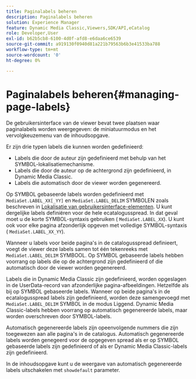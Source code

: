 ```yaml
---
title: Paginalabels beheren
description: Paginalabels beheren
solution: Experience Manager
feature: Dynamic Media Classic,Viewers,SDK/API,eCatalog
role: Developer,User
exl-id: b62b5cb8-6100-4d0f-afd8-e6daa6ce6539
source-git-commit: a919130f0940d81a221b79563b6b3e41533ba788
workflow-type: tm+mt
source-wordcount: '0'
ht-degree: 0%

---
```


# Paginalabels beheren{#managing-page-labels}

De gebruikersinterface van de viewer bevat twee plaatsen waar paginalabels worden weergegeven: de miniatuurmodus en het vervolgkeuzemenu van de inhoudsopgave.

Er zijn drie typen labels die kunnen worden gedefinieerd:

* Labels die door de auteur zijn gedefinieerd met behulp van het SYMBOL-lokalisatiemechanisme.
* Labels die door de auteur op de achtergrond zijn gedefinieerd, in Dynamic Media Classic.
* Labels die automatisch door de viewer worden gegenereerd.

Op SYMBOL gebaseerde labels worden gedefinieerd met `MediaSet.LABEL_XX[_YY]` en `MediaSet.LABEL_DELIM` SYMBOLEN zoals beschreven in [Lokalisatie van gebruikersinterface-elementen](../../c-html5-s7-aem-asset-viewers/c-html5-20-ecatalog-viewer-about/c-html5-20-ecatalog-viewer-localization.md#concept-cbfc39344c494eb7b9f6a272cff0cc74). U kunt dergelijke labels definiëren voor de hele ecatalogusspread. In dat geval moet u de korte SYMBOL-syntaxis gebruiken ( `MediaSet.LABEL_XX`). U kunt ook voor elke pagina afzonderlijk opgeven met volledige SYMBOL-syntaxis ( `MediaSet.LABEL_XX_YY`).

Wanneer u labels voor beide pagina&#39;s in de catalogusspread definieert, voegt de viewer deze labels samen tot één tekenreeks met `MediaSet.LABEL_DELIM` SYMBOOL. Op SYMBOL gebaseerde labels hebben voorrang op labels die op de achtergrond zijn gedefinieerd of die automatisch door de viewer worden gegenereerd.

Labels die in Dynamic Media Classic zijn gedefinieerd, worden opgeslagen in de UserData-record van afzonderlijke pagina-afbeeldingen. Hetzelfde als bij op SYMBOL gebaseerde labels. Wanneer op beide pagina&#39;s in de ecatalogusspread labels zijn gedefinieerd, worden deze samengevoegd met `MediaSet.LABEL_DELIM` SYMBOL in de modus Liggend. Dynamic Media Classic-labels hebben voorrang op automatisch gegenereerde labels, maar worden overschreven door SYMBOL-labels.

Automatisch gegenereerde labels zijn opeenvolgende nummers die zijn toegewezen aan alle pagina&#39;s in de catalogus. Automatisch gegenereerde labels worden genegeerd voor de opgegeven spread als er op SYMBOL gebaseerde labels zijn gedefinieerd of als er Dynamic Media Classic-labels zijn gedefinieerd.

In de inhoudsopgave kunt u de weergave van automatisch gegenereerde labels uitschakelen met `showdefault` parameter.
